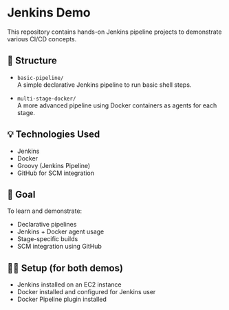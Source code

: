 # Jenkins Demo

This repository contains hands-on Jenkins pipeline projects to demonstrate various CI/CD concepts.

## 📁 Structure

- `basic-pipeline/`  
  A simple declarative Jenkins pipeline to run basic shell steps.

- `multi-stage-docker/`  
  A more advanced pipeline using Docker containers as agents for each stage.

## 💡 Technologies Used

- Jenkins
- Docker
- Groovy (Jenkins Pipeline)
- GitHub for SCM integration

## 🧪 Goal

To learn and demonstrate:
- Declarative pipelines
- Jenkins + Docker agent usage
- Stage-specific builds
- SCM integration using GitHub

## 👷‍♂️ Setup (for both demos)

- Jenkins installed on an EC2 instance
- Docker installed and configured for Jenkins user
- Docker Pipeline plugin installed
